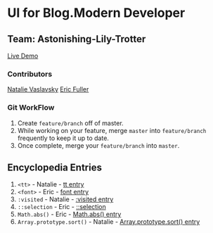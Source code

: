 # UI for Blog.Modern Developer

## Team: Astonishing-Lily-Trotter

[Live Demo](https://efuller.github.io/md-blog-single/)

### Contributors
[Natalie Vaslavsky](https://github.com/ModernTek)
[Eric Fuller](https://github.com/efuller)

### Git WorkFlow
1. Create `feature/branch` off of master.
2. While working on your feature, merge `master` into `feature/branch` frequently to keep it up to date.
3. Once complete, merge your `feature/branch` into `master`.

## Encyclopedia Entries
1. `<tt>` - Natalie - [tt entry](encyclopedia-entries/ttElement.md)
2. `<font>` - Eric - [font entry](encyclopedia-entries/html-font.md)
3. `:visited` - Natalie - [:visited entry](encyclopedia-entries/vIsited.md)
4. `::selection` - Eric - [::selection](encyclopedia-entries/css-selection.md)
5. `Math.abs()` - Eric - [Math.abs() entry](encyclopedia-entries/js-math-abs.md)
6. `Array.prototype.sort()` - Natalie - [Array.prototype.sort() entry](encyclopedia-entries/arrayPrototypeSort.md)
